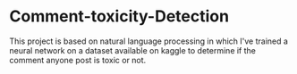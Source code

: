 # Comment-toxicity-Detection
This project is based on natural language processing in which I've trained a neural network on a dataset available on kaggle to determine if the comment anyone post is toxic or not.
